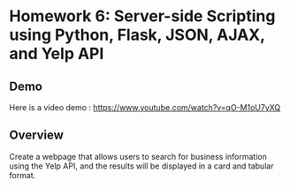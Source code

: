 # Homework 6: Server-side Scripting using Python, Flask, JSON, AJAX, and Yelp API
## Demo
Here is a video demo : https://www.youtube.com/watch?v=qO-M1oU7yXQ
## Overview
Create a webpage that allows users to search for business information using the Yelp API, and the results will be displayed in a card and tabular format.
